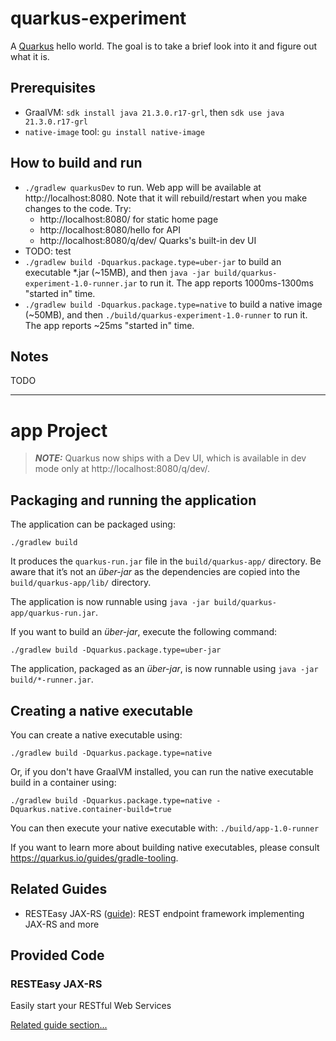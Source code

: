 # quarkus-experiment

A [Quarkus](https://quarkus.io/) hello world. The goal is to take a brief look into it and figure out what it is.

## Prerequisites

* GraalVM: `sdk install java 21.3.0.r17-grl`, then `sdk use java 21.3.0.r17-grl`
* `native-image` tool: `gu install native-image`

## How to build and run

* `./gradlew quarkusDev` to run. Web app will be available at http://localhost:8080. Note that it will rebuild/restart when you make changes to the code. Try:
  * http://localhost:8080/ for static home page
  * http://localhost:8080/hello for API
  * http://localhost:8080/q/dev/ Quarks's built-in dev UI
* TODO: test
* `./gradlew build -Dquarkus.package.type=uber-jar` to build an executable *.jar (~15MB), and then `java -jar build/quarkus-experiment-1.0-runner.jar` to run it. The app reports 1000ms-1300ms "started in" time. 
* `./gradlew build -Dquarkus.package.type=native` to build a native image (~50MB), and then `./build/quarkus-experiment-1.0-runner` to run it. The app reports ~25ms "started in" time.

## Notes

TODO

---

# app Project

> **_NOTE:_**  Quarkus now ships with a Dev UI, which is available in dev mode only at http://localhost:8080/q/dev/.

## Packaging and running the application

The application can be packaged using:
```shell script
./gradlew build
```
It produces the `quarkus-run.jar` file in the `build/quarkus-app/` directory.
Be aware that it’s not an _über-jar_ as the dependencies are copied into the `build/quarkus-app/lib/` directory.

The application is now runnable using `java -jar build/quarkus-app/quarkus-run.jar`.

If you want to build an _über-jar_, execute the following command:
```shell script
./gradlew build -Dquarkus.package.type=uber-jar
```

The application, packaged as an _über-jar_, is now runnable using `java -jar build/*-runner.jar`.

## Creating a native executable

You can create a native executable using: 
```shell script
./gradlew build -Dquarkus.package.type=native
```

Or, if you don't have GraalVM installed, you can run the native executable build in a container using: 
```shell script
./gradlew build -Dquarkus.package.type=native -Dquarkus.native.container-build=true
```

You can then execute your native executable with: `./build/app-1.0-runner`

If you want to learn more about building native executables, please consult https://quarkus.io/guides/gradle-tooling.

## Related Guides

- RESTEasy JAX-RS ([guide](https://quarkus.io/guides/rest-json)): REST endpoint framework implementing JAX-RS and more

## Provided Code

### RESTEasy JAX-RS

Easily start your RESTful Web Services

[Related guide section...](https://quarkus.io/guides/getting-started#the-jax-rs-resources)
